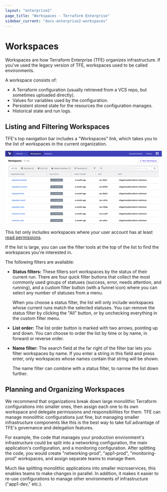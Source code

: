 ```yaml
---
layout: "enterprise2"
page_title: "Workspaces - Terraform Enterprise"
sidebar_current: "docs-enterprise2-workspaces"
---
```


# Workspaces

Workspaces are how Terraform Enterprise (TFE) organizes infrastructure. If you've used the legacy version of TFE, workspaces used to be called environments.

A workspace consists of:

- A Terraform configuration (usually retrieved from a VCS repo, but sometimes uploaded directly).
- Values for variables used by the configuration.
- Persistent stored state for the resources the configuration manages.
- Historical state and run logs.

## Listing and Filtering Workspaces

TFE's top navigation bar includes a "Workspaces" link, which takes you to the list of workspaces in the current  organization.

![Screenshot: the list of workspaces](./images/index-list.png)

This list only includes workspaces where your user account has at least [read permissions](../users-teams-organizations/permissions.html).

If the list is large, you can use the filter tools at the top of the list to find the workspaces you're interested in.

The following filters are available:

- **Status filters:** These filters sort workspaces by the status of their current run. There are four quick filter buttons that collect the most commonly used groups of statuses (success, error, needs attention, and running), and a custom filter button (with a funnel icon) where you can select any number of statuses from a menu.

    When you choose a status filter, the list will only include workspaces whose current runs match the selected statuses. You can remove the status filter by clicking the "All" button, or by unchecking everything in the custom filter menu.
- **List order:** The list order button is marked with two arrows, pointing up and down. You can choose to order the list by time or by name, in forward or reverse order.
- **Name filter:** The search field at the far right of the filter bar lets you filter workspaces by name. If you enter a string in this field and press enter, only workspaces whose names contain that string will be shown.

    The name filter can combine with a status filter, to narrow the list down further.


## Planning and Organizing Workspaces

We recommend that organizations break down large monolithic Terraform configurations into smaller ones, then assign each one to its own workspace and delegate permissions and responsibilities for them. TFE can manage monolithic configurations just fine, but managing smaller infrastructure components like this is the best way to take full advantage of TFE's governance and delegation features.

For example, the code that manages your production environment's infrastructure could be split into a networking configuration, the main application's configuration, and a monitoring configuration. After splitting the code, you would create "networking-prod", "app1-prod", "monitoring-prod" workspaces, and assign separate teams to manage them.

Much like splitting monolithic applications into smaller microservices, this enables teams to make changes in parallel. In addition, it makes it easier to re-use configurations to manage other environments of infrastructure ("app1-dev," etc.).

